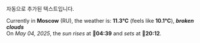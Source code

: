 
자동으로 추가된 텍스트입니다.

<!--START_SECTION:weather:moscow-->
Currently in **Moscow** (RU), the weather is: **11.3°C** (feels like **10.1°C**), ***broken clouds***<br/>
On *May 04, 2025*, the *sun rises* at 🌅**04:39** and *sets* at 🌇**20:12**.
<!--END_SECTION:weather-->
